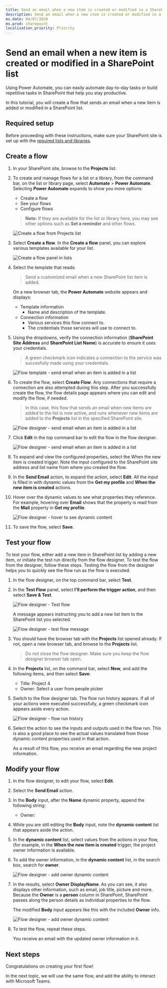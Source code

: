 ```yaml
---
title: Send an email when a new item is created or modified in a SharePoint list
description: Send an email when a new item is created or modified in a SharePoint list
ms.date: 04/07/2020
ms.prod: sharepoint
localization_priority: Priority
---
```


# Send an email when a new item is created or modified in a SharePoint list
Using Power Automate, you can easily automate day-to-day tasks or build repetitive tasks in SharePoint that help you stay productive.

In this tutorial, you will create a flow that sends an email when a new item is added or modified in a SharePoint list.

## Required setup
Before proceeding with these instructions, make sure your SharePoint site is set up with the [required lists and libraries](../../../business-apps/get-started/set-up-sharepoint-site-lists-libraries).

## Create a flow
1. In your SharePoint site, browse to the **Projects** list.

2. To create and manage flows for a list or a library, from the command bar, on the list or library page, select **Automate** > **Power Automate**. Selecting **Power Automate** expands to show you more options:

    * Create a flow
    * See your flows
    * Configure flows

    > **Note:** If they are available for the list or library here, you may see other options such as **Set a reminder** and other flows.

    ![Create a flow from Projects list](../../../images/gs01-create-a-flow-command-bar.png)

3. Select **Create a flow**. In the **Create a flow** panel, you can explore various templates available for your list.

    ![Create a flow panel in lists](../../../images/gs01-create-a-flow-panel.png)

4. Select the template that reads:
    > Send a customized email when a new SharePoint list item is added.

   On a new browser tab, the **Power Automate** website appears and displays:
      * Template information
         * Name and description of the template.
      * Connection information
         * Various services this flow connect to.
         * The credentials those services will use to connect to.
         
5. Using the dropdowns, verify the connection information (**SharePoint Site Address** and **SharePoint List Name**) is accurate to ensure it uses your credentials.
    > A green checkmark icon indicates a connection to the service was succesfully made using your credentials.

    ![Flow template - send email when an item is added in a list](../../../images/gs01-create-a-flow-when-item-is-added-template.png)

6. To create the flow, select **Create Flow**. Any connections that require a connection are also attempted during this step. After you successfully create the flow, the flow details page appears where you can edit and modify the flow, if needed.
    >In this case, this flow that sends an email when new items are added to the list is now active, and runs whenever new items are added to the **Projects** list in the specified SharePoint site.

    ![Flow designer - send email when an item is added in a list](../../../images/gs01-when-item-is-added-template-flow-created.png)

7. Click **Edit** in the top command bar to edit the flow in the flow designer.

    ![Flow designer - send email when an item is added in a list](../../../images/gs01-designer-when-item-is-added-template.png)

8. To expand and view the configured properties, select the When the new item is created trigger. Note the input configured to the SharePoint site address and list name from where you created the flow.

9. In the **Send Email** action, to expand the action, select **Edit**. All the input is filled in with dynamic values from the **Get my profile** and **When the new item is created** actions.

10. Hover over the dynamic values to see what properties they reference. For example, hovering over **Email** shows that the property is read from the **Mail** property in **Get my profile**.

    ![Flow designer - hover to see dynamic content](../../../images/gs01-designer-hover-dynamic-content.png)

11. To save the flow, select **Save**.

## Test your flow
To test your flow, either add a new item in SharePoint list by adding a new item, or initiate the test run directly from the flow designer. To test the flow from the designer, follow these steps. Testing the flow from the designer helps you to quickly see the flow run as the flow is executed.

1. In the flow designer, on the top command bar, select **Test**.

2. In the **Test Flow** panel, select **I'll perform the trigger action**, and then select **Save & Test**.

    ![Flow designer - Test flow](../../../images/gs01-designer-test-flow.png)

   A message appears instructing you to add a new list item to the SharePoint list you selected.

    ![Flow designer - test flow message](../../../images/gs01-designer-test-flow-message.png)

3. You should have the browser tab with the **Projects** list opened already. If not, open a new browser tab, and browse to the **Projects** list.
    > Do not close the flow designer. Make sure you keep the flow designer browser tab open.

4. In the **Projects** list, on the command bar, select **New**, and add the following items, and then select **Save**:
    * Title: Project 4
    * Owner: Select a user from people picker

5. Switch to the flow designer tab. The flow run history appears. If all of your actions were executed successfully, a green checkmark icon appears aside every action.

    ![Flow designer - flow run history](../../../images/gs01-designer-test-flow-run.png)

6. Select the action to see the inputs and outputs used in the flow run. This is also a good place to see the actual values translated from those dynamic content properties used in that action.

   As a result of this flow, you receive an email regarding the new project information.

## Modify your flow

1. In the flow designer, to edit your flow, select **Edit**.

2. Select the **Send Email** action.

3. In the **Body** input, after the **Name** dynamic property, append the following string:
    * Owner:

4. While you are still editing the **Body** input, note the **dynamic content** list that appears aside the action.

5. In the **dynamic content** list, select values from the actions in your flow, (for example, in the **When the new item is created** trigger, the project owner information is available.

6. To add the owner information, in the **dynamic content** list, in the search box, search for **owner**.

    ![Flow designer - add owner dynamic content](../../../images/gs01-designer-append-owner-dynamic-content.png)

7. In the results, select **Owner DisplayName**. As you can see, it also displays other information, such as email, job title, picture and more. Because the **Owner** is a **person** column in SharePoint, SharePoint passes along the person details as individual properties to the flow.

   The modified **Body** input appears like this with the included **Owner** info.

    ![Flow designer - add owner dynamic content](../../../images/gs01-designer-email-body-with-owner.png)

8. To test the flow, repeat these steps.

   You receive an email with the updated owner information in it.

## Next steps
Congratulations on creating your first flow!

In the next topic, we will use the same flow, and add the ability to interact with Microsoft Teams.
